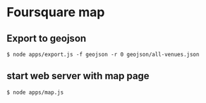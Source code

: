 # Foursquare map

## Export to geojson

    $ node apps/export.js -f geojson -r 0 geojson/all-venues.json

## start web server with map page

    $ node apps/map.js
